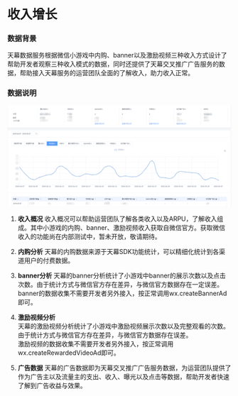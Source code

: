 # 收入增长

### **数据背景**

天幕数据服务根据微信小游戏中内购、banner以及激励视频三种收入方式设计了帮助开发者观察三种收入模式的数据，同时还提供了天幕交叉推广广告服务的数据，帮助接入天幕服务的运营团队全面的了解收入，助力收入正常。

### **数据说明**

![](../../.gitbook/assets/image%20%2853%29.png)

1. **收入概况** 收入概况可以帮助运营团队了解各类收入以及ARPU，了解收入组成。其中小游戏的内购、banner、激励视频收入获取自微信官方。获取微信收入的功能尚在内部测试中，暂未开放，敬请期待。 
2. **内购分析** 天幕的内购数据来源于天幕SDK功能统计，可以精细化统计到各渠道用户的付费数据。 
3. **banner分析** 天幕的banner分析统计了小游戏中banner的展示次数以及点击次数。由于统计方式与微信官方存在差异，与微信官方数据存在一定误差。 banner的数据收集不需要开发者另外接入，按正常调用wx.createBannerAd即可。 
4. **激励视频分析**  
   天幕的激励视频分析统计了小游戏中激励视频展示次数以及完整观看的次数。由于统计方式与微信官方存在差异，与微信官方数据存在误差。  
   激励视频的数据收集不需要开发者另外接入，按正常调用wx.createRewardedVideoAd即可。

  

5. **广告数据** 天幕的广告数据即为天幕交叉推广广告服务数据，为运营团队提供了作为广告主以及流量主的支出、收入、曝光以及点击等数据，帮助开发者快速了解到广告收益与效果。

